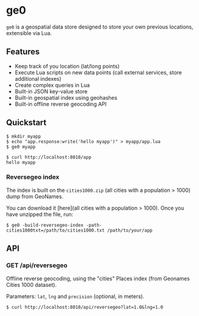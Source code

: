 # ge0

`ge0` is a geospatial data store designed to store your own previous locations, extensible via Lua.

## Features

 - Keep track of you location (lat/long points)
 - Execute Lua scripts on new data points (call external services, store additional indexes)
 - Create complex queries in Lua
 - Built-in JSON key-value store
 - Built-in geospatial index using geohashes
 - Built-in offline reverse geocoding API

## Quickstart

```shell
$ mkdir myapp
$ echo "app.response:write('hello myapp')" > myapp/app.lua
$ ge0 myapp
```

```shell
$ curl http://localhost:8010/app
hello myapp
```

### Reversegeo index

The index is built on the `cities1000.zip` (all cities with a population > 1000) dump from GeoNames.

You can download it [here](all cities with a population > 1000). Once you have unzipped the file, run:

```shell
$ ge0 -build-reversegeo-index -path-cities1000txt=/path/to/cities1000.txt /path/to/your/app
```

## API

### GET /api/reversegeo

Offline reverse geocoding, using the "cities" Places index (from Geonames Cities 1000 dataset).

Parameters: `lat`, `lng` and `precision` (optional, in meters).

```
$ curl http://localhost:8010/api/reversegeo?lat=1.0&lng=1.0
```
